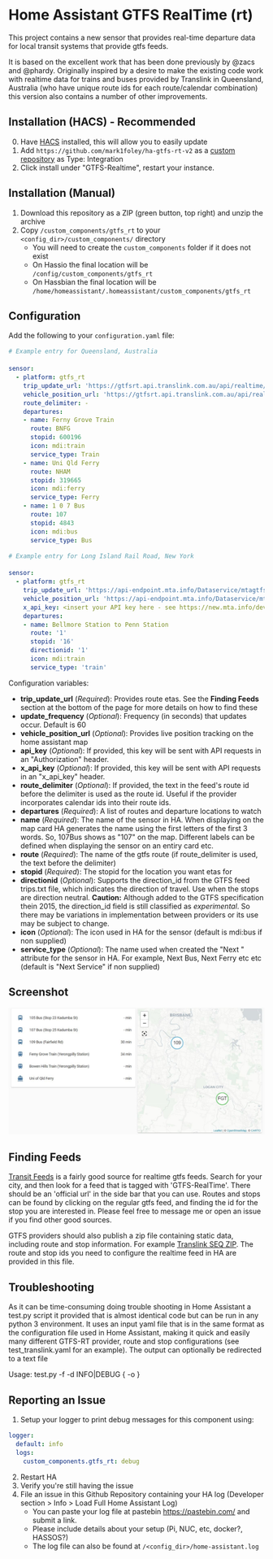 # Home Assistant GTFS RealTime (rt)

This project contains a new sensor that provides real-time departure data for
local transit systems that provide gtfs feeds.

It is based on the excellent work that has been done previously by @zacs and @phardy.  Originally inspired by a desire to make the existing code work with realtime data for trains and buses provided by Translink in Queensland, Australia (who have unique route ids for each route/calendar combination) this version also contains a number of other improvements. 

## Installation (HACS) - Recommended
0. Have [HACS](https://hacs.xyz/) installed, this will allow you to easily update
1. Add `https://github.com/mark1foley/ha-gtfs-rt-v2` as a [custom repository](https://hacs.xyz/docs/faq/custom_repositories/) as Type: Integration
2. Click install under "GTFS-Realtime", restart your instance.

## Installation (Manual)
1. Download this repository as a ZIP (green button, top right) and unzip the archive
2. Copy `/custom_components/gtfs_rt` to your `<config_dir>/custom_components/` directory
   * You will need to create the `custom_components` folder if it does not exist
   * On Hassio the final location will be `/config/custom_components/gtfs_rt`
   * On Hassbian the final location will be `/home/homeassistant/.homeassistant/custom_components/gtfs_rt`

## Configuration

Add the following to your `configuration.yaml` file:

```yaml
# Example entry for Queensland, Australia

sensor:
  - platform: gtfs_rt
    trip_update_url: 'https://gtfsrt.api.translink.com.au/api/realtime/SEQ/TripUpdates'
    vehicle_position_url: 'https://gtfsrt.api.translink.com.au/api/realtime/SEQ/VehiclePositions'
    route_delimiter: -
    departures:
    - name: Ferny Grove Train
      route: BNFG
      stopid: 600196
      icon: mdi:train
      service_type: Train
    - name: Uni Qld Ferry
      route: NHAM
      stopid: 319665
      icon: mdi:ferry
      service_type: Ferry
    - name: 1 0 7 Bus
      route: 107
      stopid: 4843
      icon: mdi:bus
      service_type: Bus
```

```yaml
# Example entry for Long Island Rail Road, New York

sensor:
  - platform: gtfs_rt
    trip_update_url: 'https://api-endpoint.mta.info/Dataservice/mtagtfsfeeds/lirr%2Fgtfs-lirr'
    vehicle_position_url: 'https://api-endpoint.mta.info/Dataservice/mtagtfsfeeds/lirr%2Fgtfs-lirr'
    x_api_key: <insert your API key here - see https://new.mta.info/developers>
    departures:
    - name: Bellmore Station to Penn Station
      route: '1'
      stopid: '16'
      directionid: '1'
      icon: mdi:train
      service_type: 'train'
```

Configuration variables:

- **trip_update_url** (*Required*): Provides route etas. See the **Finding Feeds** section at the bottom of the page for more details on how to find these
- **update_frequency** (*Optional*): Frequency (in seconds) that updates occur.  Default is 60
- **vehicle_position_url** (*Optional*): Provides live position tracking on the home assistant map
- **api_key** (*Optional*): If provided, this key will be sent with API requests in an "Authorization" header.
- **x_api_key** (*Optional*): If provided, this key will be sent with API requests in an "x_api_key" header.
- **route_delimiter** (*Optional*): If provided, the text in the feed's route id before the delimiter is used as the route id.  Useful if the provider incorporates calendar ids into their route ids.
- **departures** (*Required*): A list of routes and departure locations to watch
- **name** (*Required*): The name of the sensor in HA.  When displaying on the map card HA generates the name using the first letters of the first 3 words.  So, 1<space>0<space>7<space>Bus shows as "107" on the map.  Different labels can be defined when displaying the sensor on an entiry card etc.
- **route** (*Required*): The name of the gtfs route (if route_delimiter is used, the text before the delimiter)
- **stopid** (*Required*): The stopid for the location you want etas for
- **directionid** (*Optional*): Supports the direction_id from the GTFS feed trips.txt file, which indicates the direction of travel.  Use when the stops are direction neutral. **Caution:** Although added to the GTFS specification thein 2015, the direction_id field is still classified as *experimental*.  So there may be variations in implementation between providers or its use may be subject to change.
- **icon** (*Optional*): The icon used in HA for the sensor (default is mdi:bus if non supplied)
- **service_type** (*Optional*): The name used when created the "Next <service type>" attribute for the sensor in HA.  For example, Next Bus, Next Ferry etc etc (default is "Next Service" if non supplied)

## Screenshot

![screenshot](GTFS-RT-V2.JPG)

## Finding Feeds

[Transit Feeds](https://transitfeeds.com) is a fairly good source for realtime
gtfs feeds. Search for your city, and then look for a feed that is tagged with
'GTFS-RealTime'. There should be an 'official url' in the side bar that you can
use. Routes and stops can be found by clicking on the regular gtfs feed, and
finding the id for the stop you are interested in. Please feel free to message
me or open an issue if you find other good sources.

GTFS providers should also publish a zip file containing static data, including route and stop information.  For example [Translink SEQ ZIP](https://gtfsrt.api.translink.com.au/GTFS/SEQ_GTFS.zip).  The route and stop ids you need to configure the realtime feed in HA are provided in this file.

## Troubleshooting

As it can be time-consuming doing trouble shooting in Home Assistant a test.py script it provided that is almost identical code but can be run in any python 3 environment.  It uses an input yaml file that is in the same format as the configuration file used in Home Assistant, making it quick and easily many different GTFS-RT provider, route and stop configurations (see test_translink.yaml for an example).  The output can optionally be redirected to a text file

Usage: test.py -f <yaml file> -d INFO|DEBUG { -o <outfile file> }

## Reporting an Issue

1. Setup your logger to print debug messages for this component using:
```yaml
logger:
  default: info
  logs:
    custom_components.gtfs_rt: debug
```
2. Restart HA
3. Verify you're still having the issue
4. File an issue in this Github Repository containing your HA log (Developer section > Info > Load Full Home Assistant Log)
   * You can paste your log file at pastebin https://pastebin.com/ and submit a link.
   * Please include details about your setup (Pi, NUC, etc, docker?, HASSOS?)
   * The log file can also be found at `/<config_dir>/home-assistant.log`
